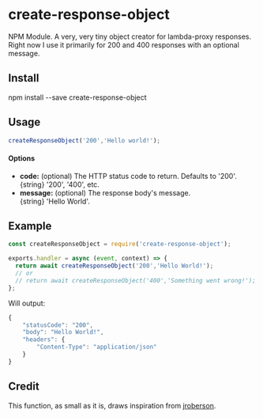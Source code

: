 # create-response-object
NPM Module. A very, very tiny object creator for lambda-proxy responses. Right now I use it primarily for 200 and 400 responses with an optional message.

## Install
npm install --save create-response-object

## Usage
```javascript
createResponseObject('200','Hello world!');
 ```

#### Options
* **code:** (optional) The HTTP status code to return. Defaults to '200'.  
   {string} '200', '400', etc.
* **message:** (optional) The response body's message.  
   {string} 'Hello World'.

## Example
```javascript
const createResponseObject = require('create-response-object');

exports.handler = async (event, context) => {
  return await createResponseObject('200','Hello World!');
  // or
  // return await createResponseObject('400','Something went wrong!');
};
```
Will output:
```javascript
{
    "statusCode": "200",
    "body": "Hello World!",
    "headers": {
        "Content-Type": "application/json"
    }
}
```

## Credit
This function, as small as it is, draws inspiration from [jroberson](https://github.com/jroberson).
